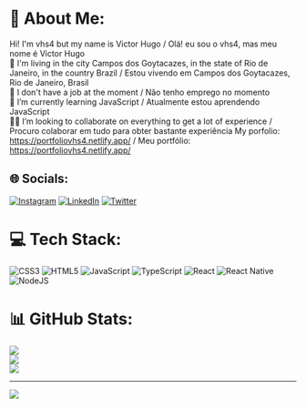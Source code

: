 # 💫 About Me:
Hi! I'm vhs4 but my name is Victor Hugo / Olá! eu sou o vhs4, mas meu nome é Victor Hugo<br>📍 I'm living in the city Campos dos Goytacazes, in the state of Rio de Janeiro, in the country Brazil / Estou vivendo em Campos dos Goytacazes, Rio de Janeiro, Brasil<br>🔭 I don't have a job at the moment / Não tenho emprego no momento<br>🌱 I’m currently learning JavaScript / Atualmente estou aprendendo JavaScript<br>👨‍💻 I’m looking to collaborate on everything to get a lot of experience / Procuro colaborar em tudo para obter bastante experiência
My porfolio: https://portfoliovhs4.netlify.app/ / Meu portfólio: https://portfoliovhs4.netlify.app/<br>


## 🌐 Socials:
[![Instagram](https://img.shields.io/badge/Instagram-%23E4405F.svg?logo=Instagram&logoColor=white)](https://www.instagram.com/victor.hugo4444) [![LinkedIn](https://img.shields.io/badge/LinkedIn-%230077B5.svg?logo=linkedin&logoColor=white)](https://www.linkedin.com/in/victor-hugo-9b7225250/) [![Twitter](https://img.shields.io/badge/Twitter-%231DA1F2.svg?logo=Twitter&logoColor=white)](https://twitter.com/VictorHdev) 

# 💻 Tech Stack:
![CSS3](https://img.shields.io/badge/css3-%231572B6.svg?style=for-the-badge&logo=css3&logoColor=white) ![HTML5](https://img.shields.io/badge/html5-%23E34F26.svg?style=for-the-badge&logo=html5&logoColor=white) ![JavaScript](https://img.shields.io/badge/javascript-%23323330.svg?style=for-the-badge&logo=javascript&logoColor=%23F7DF1E) ![TypeScript](https://img.shields.io/badge/typescript-%23007ACC.svg?style=for-the-badge&logo=typescript&logoColor=white) ![React](https://img.shields.io/badge/react-%2320232a.svg?style=for-the-badge&logo=react&logoColor=%2361DAFB) ![React Native](https://img.shields.io/badge/react_native-%2320232a.svg?style=for-the-badge&logo=react&logoColor=%2361DAFB) ![NodeJS](https://img.shields.io/badge/node.js-6DA55F?style=for-the-badge&logo=node.js&logoColor=white)
# 📊 GitHub Stats:
![](https://github-readme-stats.vercel.app/api?username=Vhs4&theme=algolia&hide_border=false&include_all_commits=false&count_private=false)<br/>
![](https://github-readme-streak-stats.herokuapp.com/?user=Vhs4&theme=algolia&hide_border=false)<br/>
![](https://github-readme-stats.vercel.app/api/top-langs/?username=Vhs4&theme=algolia&hide_border=false&include_all_commits=false&count_private=false&layout=compact)

---
[![](https://visitcount.itsvg.in/api?id=Vhs4&icon=0&color=0)](https://visitcount.itsvg.in)

